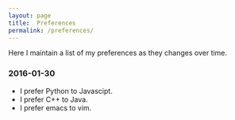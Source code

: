 ```yaml
---
layout: page
title:  Preferences
permalink: /preferences/
---
```



Here I maintain a list of my preferences as they changes over time.


### 2016-01-30

- I prefer Python to Javascipt.
- I prefer C++ to Java.
- I prefer emacs to vim.
